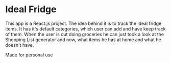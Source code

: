 # Ideal Fridge 

This app is a React.js project. The idea behind it is to track the ideal fridge items. It has it's default categories, which user can
add and have keep track of them. When the user is out doing groceries he can just took a look at the Shopping List generator and now,
what items he has at home and what he doesn't have.

Made for personal use
